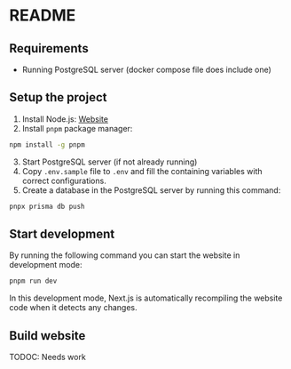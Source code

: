 # README

## Requirements

- Running PostgreSQL server (docker compose file does include one)

## Setup the project

1. Install Node.js: [Website](https://nodejs.org/en)
2. Install `pnpm` package manager:

```bash
npm install -g pnpm
```

3. Start PostgreSQL server (if not already running)
4. Copy `.env.sample` file to `.env` and fill the containing variables with
   correct configurations.
5. Create a database in the PostgreSQL server by running this command:

```bash
pnpx prisma db push
```

## Start development

By running the following command you can start the website in development mode:

```bash
pnpm run dev
```

In this development mode, Next.js is automatically recompiling the website code
when it detects any changes.

## Build website

TODOC: Needs work
